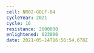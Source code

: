 ```yaml
---
cell: NR02-GOLF-04
cycleYear: 2021
cycle: 16
resistance: 2600000
enlightened: 623000
date: 2021-05-14T16:56:54.678Z
---
```


